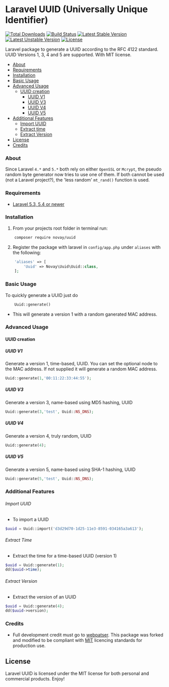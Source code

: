 # Laravel UUID (Universally Unique Identifier)

[![Total Downloads](https://poser.pugx.org/novay/uuid/d/total.svg)](https://packagist.org/packages/novay/uuid)
[![Build Status](https://secure.travis-ci.org/novay/uuid.png?branch=master)](http://travis-ci.org/novay/laravel-uuid)
[![Latest Stable Version](https://poser.pugx.org/novay/uuid/v/stable.svg)](https://packagist.org/packages/novay/uuid)
[![Latest Unstable Version](https://poser.pugx.org/novay/uuid/v/unstable.svg)](https://packagist.org/packages/novay/uuid)
[![License](https://poser.pugx.org/novay/uuid/license.svg)](https://raw.githubusercontent.com/novay/laravel-auth/LICENSE)

Laravel package to generate a UUID according to the RFC 4122 standard. UUID Versions 1, 3, 4 and 5 are supported. With MIT license.

- [About](#about)
- [Requirements](#requirements)
- [Installation](#installation)
- [Basic Usage](#basic-usage)
- [Advanced Usage](#advanced-usage)
    - [UUID creation](#uuid-creation)
        - [UUID V1](#uuid-v1)
        - [UUID V3](#uuid-v3)
        - [UUID V4](#uuid-v4)
        - [UUID V5](#uuid-v5)
- [Additional Features](#additional-features)
    - [Import UUID](#import-uuid)
    - [Extract time](#extract-time)
    - [Extract Version](#extract-version)
- [License](#license)
- [Credits](#credits)

### About
Since Laravel `4.*` and `5.*` both rely on either `OpenSSL` or `Mcrypt`, the pseudo random byte generator now tries to use one of them. If both cannot be used (not a Laravel project?), the 'less random' `mt_rand()` function is used.

### Requirements
* [Laravel 5.3, 5.4 or newer](https://laravel.com/docs/installation)

### Installation

1. From your projects root folder in terminal run:

```bash
    composer require novay/uuid
```

2. Register the package with laravel in `config/app.php` under `aliases` with the following:

```php
    'aliases' => [
        'Uuid' => Novay\Uuid\Uuid::class,
    ];
```

### Basic Usage

To quickly generate a UUID just do

```php
    Uuid::generate()
```
* This will generate a version 1 with a random ganerated MAC address.

### Advanced Usage

#### UUID creation

##### UUID V1
Generate a version 1, time-based, UUID. You can set the optional node to the MAC address. If not supplied it will generate a random MAC address.

```php
Uuid::generate(1,'00:11:22:33:44:55');
```

##### UUID V3
Generate a version 3, name-based using MD5 hashing, UUID

```php
Uuid::generate(3,'test', Uuid::NS_DNS);
```

##### UUID V4
Generate a version 4, truly random, UUID

```php
Uuid::generate(4);
```

##### UUID V5
Generate a version 5, name-based using SHA-1 hashing, UUID

```php
Uuid::generate(5,'test', Uuid::NS_DNS);
```

### Additional Features
###### Import UUID
* To import a UUID

```php
$uuid = Uuid::import('d3d29d70-1d25-11e3-8591-034165a3a613');
```

###### Extract Time
* Extract the time for a time-based UUID (version 1)

```php
$uuid = Uuid::generate(1);
dd($uuid->time);
```

###### Extract Version
* Extract the version of an UUID

```php
$uuid = Uuid::generate(4);
dd($uuid->version);
````

### Credits
* Full development credit must go to [webpatser](https://github.com/webpatser). This package was forked and modified to be compliant with [MIT](https://opensource.org/licenses/MIT) licencing standards for production use.

## License
Laravel UUID is licensed under the MIT license for both personal and commercial products. Enjoy!
